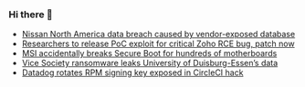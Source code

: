 ### Hi there 👋

<!--START_SECTION:feed-->
* [Nissan North America data breach caused by vendor-exposed database](https://www.bleepingcomputer.com/news/security/nissan-north-america-data-breach-caused-by-vendor-exposed-database/)
* [Researchers to release PoC exploit for critical Zoho RCE bug, patch now](https://www.bleepingcomputer.com/news/security/researchers-to-release-poc-exploit-for-critical-zoho-rce-bug-patch-now/)
* [MSI accidentally breaks Secure Boot for hundreds of motherboards](https://www.bleepingcomputer.com/news/security/msi-accidentally-breaks-secure-boot-for-hundreds-of-motherboards/)
* [Vice Society ransomware leaks University of Duisburg-Essen’s data](https://www.bleepingcomputer.com/news/security/vice-society-ransomware-leaks-university-of-duisburg-essen-s-data/)
* [Datadog rotates RPM signing key exposed in CircleCI hack](https://www.bleepingcomputer.com/news/security/datadog-rotates-rpm-signing-key-exposed-in-circleci-hack/)
<!--END_SECTION:feed-->

<!--
**frankenk/frankenk** is a ✨ _special_ ✨ repository because its `README.md` (this file) appears on your GitHub profile.

Here are some ideas to get you started:

- 🔭 I’m currently working on ...
- 🌱 I’m currently learning ...
- 👯 I’m looking to collaborate on ...
- 🤔 I’m looking for help with ...
- 💬 Ask me about ...
- 📫 How to reach me: ...
- 😄 Pronouns: ...
- ⚡ Fun fact: ...
-->



